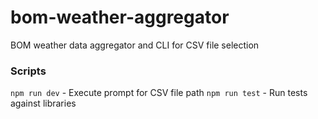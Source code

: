 # bom-weather-aggregator
BOM weather data aggregator and CLI for CSV file selection

### Scripts
`npm run dev` - Execute prompt for CSV file path
`npm run test` - Run tests against libraries

